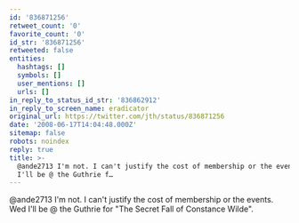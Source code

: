 ```yaml
---
id: '836871256'
retweet_count: '0'
favorite_count: '0'
id_str: '836871256'
retweeted: false
entities:
  hashtags: []
  symbols: []
  user_mentions: []
  urls: []
in_reply_to_status_id_str: '836862912'
in_reply_to_screen_name: eradicator
original_url: https://twitter.com/jth/status/836871256
date: '2008-06-17T14:04:48.000Z'
sitemap: false
robots: noindex
reply: true
title: >-
  @ande2713 I'm not. I can't justify the cost of membership or the events. Wed
  I'll be @ the Guthrie f…
---
```


@ande2713 I'm not. I can't justify the cost of membership or the events. Wed I'll be @ the Guthrie for "The Secret Fall of Constance Wilde".